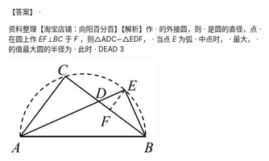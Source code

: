 【答案】 $\cdot$

资料整理【淘宝店铺：向阳百分百】【解析】作 $\cdot$ 的外接圆，则 $\cdot$ 是圆的直径，点 $\cdot$ 在圆上作 $E F \bot B C$ 于 $F$ ，则△ADC∽△EDF， $\cdot$ 当点 $E$ 为弧 $\cdot$ 中点时， $\cdot$ 最大， $\cdot$ 的值最大圆的半径为 $\cdot$ 此时 $\cdot$ DEAD 3

![](<../../qs_image_DB/专题2-3_八种隐圆类最值问题，圆来如此简单（解析版）/739b4a36229335cfcc3c71750c487f693618f88d230dfbf9b81ac10b8c39a5a2.jpg>)
